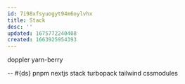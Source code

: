 ```yaml
---
id: 7i98xfsyuogyt94m6oylvhx
title: Stack
desc: ''
updated: 1675772240408
created: 1663925954393
---
```


doppler
yarn-berry

--
#{ds}
pnpm
nextjs stack
  turbopack
  tailwind
  cssmodules